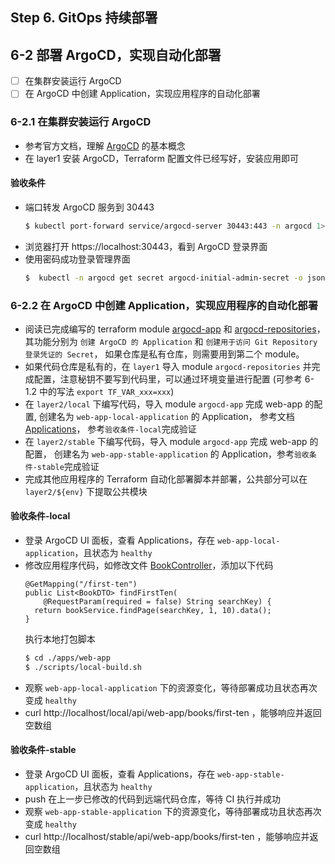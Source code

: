 Step 6. GitOps 持续部署
--
## 6-2 部署 ArgoCD，实现自动化部署

- [ ] 在集群安装运行 ArgoCD
- [ ] 在 ArgoCD 中创建 Application，实现应用程序的自动化部署

### 6-2.1 在集群安装运行 ArgoCD

- 参考官方文档，理解 [ArgoCD](https://argo-cd.readthedocs.io/en/stable/) 的基本概念
- 在 layer1 安装 ArgoCD，Terraform 配置文件已经写好，安装应用即可


#### 验收条件

- 端口转发 ArgoCD 服务到 30443
  ```bash
  $ kubectl port-forward service/argocd-server 30443:443 -n argocd 1>/dev/null 2> argocd-port-forward.log &
  ```
- 浏览器打开 https://localhost:30443，看到 ArgoCD 登录界面
- 使用密码成功登录管理界面
  ```bash
  $  kubectl -n argocd get secret argocd-initial-admin-secret -o jsonpath="{.data.password}" | base64 -d && echo
  ```

### 6-2.2 在 ArgoCD 中创建 Application，实现应用程序的自动化部署

- 阅读已完成编写的 terraform module [argocd-app](../terraform/module/argocd-app) 和
  [argocd-repositories](../terraform/module/argocd-repositories)，
  其功能分别为 `创建 ArgoCD 的 Application` 和 `创建用于访问 Git Repository 登录凭证的 Secret`，
  如果仓库是私有仓库，则需要用到第二个 module。
- 如果代码仓库是私有的，在 `layer1` 导入 module `argocd-repositories` 并完成配置，注意秘钥不要写到代码里，可以通过环境变量进行配置
  (可参考 6-1.2 中的写法 `export TF_VAR_xxx=xxx`)
- 在 `layer2/local` 下编写代码，导入 module `argocd-app` 完成 web-app 的配置,
  创建名为 `web-app-local-application` 的 Application，
  参考文档 [Applications](https://argo-cd.readthedocs.io/en/stable/operator-manual/declarative-setup/#applications)，
  参考`验收条件-local`完成验证
- 在 `layer2/stable` 下编写代码，导入 module `argocd-app` 完成 web-app 的配置，
  创建名为 `web-app-stable-application` 的 Application，参考`验收条件-stable`完成验证
- 完成其他应用程序的 Terraform 自动化部署脚本并部署，公共部分可以在 `layer2/${env}` 下提取公共模块

#### 验收条件-local

- 登录 ArgoCD UI 面板，查看 Applications，存在 `web-app-local-application`，且状态为 `healthy`
- 修改应用程序代码，如修改文件 [BookController](../apps/web-app/src/main/java/org/example/looam/web/controller/BookController.java)，添加以下代码
  ```
  @GetMapping("/first-ten")
  public List<BookDTO> findFirstTen(
      @RequestParam(required = false) String searchKey) {
    return bookService.findPage(searchKey, 1, 10).data();
  }
  ```
  执行本地打包脚本
  ```bash
  $ cd ./apps/web-app
  $ ./scripts/local-build.sh
    ```
- 观察 `web-app-local-application` 下的资源变化，等待部署成功且状态再次变成 `healthy`
- curl http://localhost/local/api/web-app/books/first-ten ，能够响应并返回空数组


#### 验收条件-stable

- 登录 ArgoCD UI 面板，查看 Applications，存在 `web-app-stable-application`，且状态为 `healthy`
- push 在上一步已修改的代码到远端代码仓库，等待 CI 执行并成功
- 观察 `web-app-stable-application` 下的资源变化，等待部署成功且状态再次变成 `healthy`
- curl http://localhost/stable/api/web-app/books/first-ten ，能够响应并返回空数组